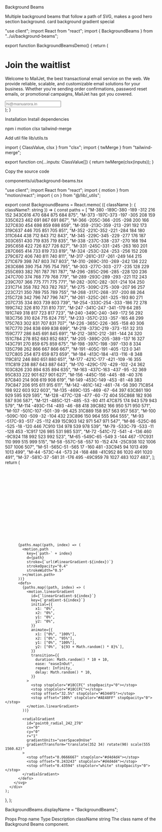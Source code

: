 Background Beams

Multiple background beams that follow a path of SVG, makes a good hero section background.
card
background
gradient
special

"use client";
import React from "react";
import { BackgroundBeams } from "../ui/background-beams";

export function BackgroundBeamsDemo() {
return (
<div className="h-[40rem] w-full rounded-md bg-neutral-950 relative flex flex-col items-center justify-center antialiased">
<div className="max-w-2xl mx-auto p-4">
<h1 className="relative z-10 text-lg md:text-7xl  bg-clip-text text-transparent bg-gradient-to-b from-neutral-200 to-neutral-600  text-center font-sans font-bold">
Join the waitlist
</h1>
<p></p>
<p className="text-neutral-500 max-w-lg mx-auto my-2 text-sm text-center relative z-10">
Welcome to MailJet, the best transactional email service on the web.
We provide reliable, scalable, and customizable email solutions for
your business. Whether you&apos;re sending order confirmations,
password reset emails, or promotional campaigns, MailJet has got you
covered.
</p>
<input
          type="text"
          placeholder="hi@manuarora.in"
          className="rounded-lg border border-neutral-800 focus:ring-2 focus:ring-teal-500  w-full relative z-10 mt-4  bg-neutral-950 placeholder:text-neutral-700"
        />
</div>
<BackgroundBeams />
</div>
);
}

Installation
Install dependencies

npm i motion clsx tailwind-merge

Add util file
lib/utils.ts

import { ClassValue, clsx } from "clsx";
import { twMerge } from "tailwind-merge";

export function cn(...inputs: ClassValue[]) {
return twMerge(clsx(inputs));
}

Copy the source code

components/ui/background-beams.tsx

"use client";
import React from "react";
import { motion } from "motion/react";
import { cn } from "@/lib/\_utils";

export const BackgroundBeams = React.memo(
({ className }: { className?: string }) => {
const paths = [
"M-380 -189C-380 -189 -312 216 152 343C616 470 684 875 684 875",
"M-373 -197C-373 -197 -305 208 159 335C623 462 691 867 691 867",
"M-366 -205C-366 -205 -298 200 166 327C630 454 698 859 698 859",
"M-359 -213C-359 -213 -291 192 173 319C637 446 705 851 705 851",
"M-352 -221C-352 -221 -284 184 180 311C644 438 712 843 712 843",
"M-345 -229C-345 -229 -277 176 187 303C651 430 719 835 719 835",
"M-338 -237C-338 -237 -270 168 194 295C658 422 726 827 726 827",
"M-331 -245C-331 -245 -263 160 201 287C665 414 733 819 733 819",
"M-324 -253C-324 -253 -256 152 208 279C672 406 740 811 740 811",
"M-317 -261C-317 -261 -249 144 215 271C679 398 747 803 747 803",
"M-310 -269C-310 -269 -242 136 222 263C686 390 754 795 754 795",
"M-303 -277C-303 -277 -235 128 229 255C693 382 761 787 761 787",
"M-296 -285C-296 -285 -228 120 236 247C700 374 768 779 768 779",
"M-289 -293C-289 -293 -221 112 243 239C707 366 775 771 775 771",
"M-282 -301C-282 -301 -214 104 250 231C714 358 782 763 782 763",
"M-275 -309C-275 -309 -207 96 257 223C721 350 789 755 789 755",
"M-268 -317C-268 -317 -200 88 264 215C728 342 796 747 796 747",
"M-261 -325C-261 -325 -193 80 271 207C735 334 803 739 803 739",
"M-254 -333C-254 -333 -186 72 278 199C742 326 810 731 810 731",
"M-247 -341C-247 -341 -179 64 285 191C749 318 817 723 817 723",
"M-240 -349C-240 -349 -172 56 292 183C756 310 824 715 824 715",
"M-233 -357C-233 -357 -165 48 299 175C763 302 831 707 831 707",
"M-226 -365C-226 -365 -158 40 306 167C770 294 838 699 838 699",
"M-219 -373C-219 -373 -151 32 313 159C777 286 845 691 845 691",
"M-212 -381C-212 -381 -144 24 320 151C784 278 852 683 852 683",
"M-205 -389C-205 -389 -137 16 327 143C791 270 859 675 859 675",
"M-198 -397C-198 -397 -130 8 334 135C798 262 866 667 866 667",
"M-191 -405C-191 -405 -123 0 341 127C805 254 873 659 873 659",
"M-184 -413C-184 -413 -116 -8 348 119C812 246 880 651 880 651",
"M-177 -421C-177 -421 -109 -16 355 111C819 238 887 643 887 643",
"M-170 -429C-170 -429 -102 -24 362 103C826 230 894 635 894 635",
"M-163 -437C-163 -437 -95 -32 369 95C833 222 901 627 901 627",
"M-156 -445C-156 -445 -88 -40 376 87C840 214 908 619 908 619",
"M-149 -453C-149 -453 -81 -48 383 79C847 206 915 611 915 611",
"M-142 -461C-142 -461 -74 -56 390 71C854 198 922 603 922 603",
"M-135 -469C-135 -469 -67 -64 397 63C861 190 929 595 929 595",
"M-128 -477C-128 -477 -60 -72 404 55C868 182 936 587 936 587",
"M-121 -485C-121 -485 -53 -80 411 47C875 174 943 579 943 579",
"M-114 -493C-114 -493 -46 -88 418 39C882 166 950 571 950 571",
"M-107 -501C-107 -501 -39 -96 425 31C889 158 957 563 957 563",
"M-100 -509C-100 -509 -32 -104 432 23C896 150 964 555 964 555",
"M-93 -517C-93 -517 -25 -112 439 15C903 142 971 547 971 547",
"M-86 -525C-86 -525 -18 -120 446 7C910 134 978 539 978 539",
"M-79 -533C-79 -533 -11 -128 453 -1C917 126 985 531 985 531",
"M-72 -541C-72 -541 -4 -136 460 -9C924 118 992 523 992 523",
"M-65 -549C-65 -549 3 -144 467 -17C931 110 999 515 999 515",
"M-58 -557C-58 -557 10 -152 474 -25C938 102 1006 507 1006 507",
"M-51 -565C-51 -565 17 -160 481 -33C945 94 1013 499 1013 499",
"M-44 -573C-44 -573 24 -168 488 -41C952 86 1020 491 1020 491",
"M-37 -581C-37 -581 31 -176 495 -49C959 78 1027 483 1027 483",
];
return (
<div
className={cn(
"absolute inset-0 flex h-full w-full items-center justify-center [mask-repeat:no-repeat] [mask-size:40px]",
className,
)} >
<svg
          className="pointer-events-none absolute z-0 h-full w-full"
          width="100%"
          height="100%"
          viewBox="0 0 696 316"
          fill="none"
          xmlns="http://www.w3.org/2000/svg"
        >
<path
            d="M-380 -189C-380 -189 -312 216 152 343C616 470 684 875 684 875M-373 -197C-373 -197 -305 208 159 335C623 462 691 867 691 867M-366 -205C-366 -205 -298 200 166 327C630 454 698 859 698 859M-359 -213C-359 -213 -291 192 173 319C637 446 705 851 705 851M-352 -221C-352 -221 -284 184 180 311C644 438 712 843 712 843M-345 -229C-345 -229 -277 176 187 303C651 430 719 835 719 835M-338 -237C-338 -237 -270 168 194 295C658 422 726 827 726 827M-331 -245C-331 -245 -263 160 201 287C665 414 733 819 733 819M-324 -253C-324 -253 -256 152 208 279C672 406 740 811 740 811M-317 -261C-317 -261 -249 144 215 271C679 398 747 803 747 803M-310 -269C-310 -269 -242 136 222 263C686 390 754 795 754 795M-303 -277C-303 -277 -235 128 229 255C693 382 761 787 761 787M-296 -285C-296 -285 -228 120 236 247C700 374 768 779 768 779M-289 -293C-289 -293 -221 112 243 239C707 366 775 771 775 771M-282 -301C-282 -301 -214 104 250 231C714 358 782 763 782 763M-275 -309C-275 -309 -207 96 257 223C721 350 789 755 789 755M-268 -317C-268 -317 -200 88 264 215C728 342 796 747 796 747M-261 -325C-261 -325 -193 80 271 207C735 334 803 739 803 739M-254 -333C-254 -333 -186 72 278 199C742 326 810 731 810 731M-247 -341C-247 -341 -179 64 285 191C749 318 817 723 817 723M-240 -349C-240 -349 -172 56 292 183C756 310 824 715 824 715M-233 -357C-233 -357 -165 48 299 175C763 302 831 707 831 707M-226 -365C-226 -365 -158 40 306 167C770 294 838 699 838 699M-219 -373C-219 -373 -151 32 313 159C777 286 845 691 845 691M-212 -381C-212 -381 -144 24 320 151C784 278 852 683 852 683M-205 -389C-205 -389 -137 16 327 143C791 270 859 675 859 675M-198 -397C-198 -397 -130 8 334 135C798 262 866 667 866 667M-191 -405C-191 -405 -123 0 341 127C805 254 873 659 873 659M-184 -413C-184 -413 -116 -8 348 119C812 246 880 651 880 651M-177 -421C-177 -421 -109 -16 355 111C819 238 887 643 887 643M-170 -429C-170 -429 -102 -24 362 103C826 230 894 635 894 635M-163 -437C-163 -437 -95 -32 369 95C833 222 901 627 901 627M-156 -445C-156 -445 -88 -40 376 87C840 214 908 619 908 619M-149 -453C-149 -453 -81 -48 383 79C847 206 915 611 915 611M-142 -461C-142 -461 -74 -56 390 71C854 198 922 603 922 603M-135 -469C-135 -469 -67 -64 397 63C861 190 929 595 929 595M-128 -477C-128 -477 -60 -72 404 55C868 182 936 587 936 587M-121 -485C-121 -485 -53 -80 411 47C875 174 943 579 943 579M-114 -493C-114 -493 -46 -88 418 39C882 166 950 571 950 571M-107 -501C-107 -501 -39 -96 425 31C889 158 957 563 957 563M-100 -509C-100 -509 -32 -104 432 23C896 150 964 555 964 555M-93 -517C-93 -517 -25 -112 439 15C903 142 971 547 971 547M-86 -525C-86 -525 -18 -120 446 7C910 134 978 539 978 539M-79 -533C-79 -533 -11 -128 453 -1C917 126 985 531 985 531M-72 -541C-72 -541 -4 -136 460 -9C924 118 992 523 992 523M-65 -549C-65 -549 3 -144 467 -17C931 110 999 515 999 515M-58 -557C-58 -557 10 -152 474 -25C938 102 1006 507 1006 507M-51 -565C-51 -565 17 -160 481 -33C945 94 1013 499 1013 499M-44 -573C-44 -573 24 -168 488 -41C952 86 1020 491 1020 491M-37 -581C-37 -581 31 -176 495 -49C959 78 1027 483 1027 483M-30 -589C-30 -589 38 -184 502 -57C966 70 1034 475 1034 475M-23 -597C-23 -597 45 -192 509 -65C973 62 1041 467 1041 467M-16 -605C-16 -605 52 -200 516 -73C980 54 1048 459 1048 459M-9 -613C-9 -613 59 -208 523 -81C987 46 1055 451 1055 451M-2 -621C-2 -621 66 -216 530 -89C994 38 1062 443 1062 443M5 -629C5 -629 73 -224 537 -97C1001 30 1069 435 1069 435M12 -637C12 -637 80 -232 544 -105C1008 22 1076 427 1076 427M19 -645C19 -645 87 -240 551 -113C1015 14 1083 419 1083 419"
            stroke="url(#paint0_radial_242_278)"
            strokeOpacity="0.05"
            strokeWidth="0.5"
          ></path>

          {paths.map((path, index) => (
            <motion.path
              key={`path-` + index}
              d={path}
              stroke={`url(#linearGradient-${index})`}
              strokeOpacity="0.4"
              strokeWidth="0.5"
            ></motion.path>
          ))}
          <defs>
            {paths.map((path, index) => (
              <motion.linearGradient
                id={`linearGradient-${index}`}
                key={`gradient-${index}`}
                initial={{
                  x1: "0%",
                  x2: "0%",
                  y1: "0%",
                  y2: "0%",
                }}
                animate={{
                  x1: ["0%", "100%"],
                  x2: ["0%", "95%"],
                  y1: ["0%", "100%"],
                  y2: ["0%", `${93 + Math.random() * 8}%`],
                }}
                transition={{
                  duration: Math.random() * 10 + 10,
                  ease: "easeInOut",
                  repeat: Infinity,
                  delay: Math.random() * 10,
                }}
              >
                <stop stopColor="#18CCFC" stopOpacity="0"></stop>
                <stop stopColor="#18CCFC"></stop>
                <stop offset="32.5%" stopColor="#6344F5"></stop>
                <stop offset="100%" stopColor="#AE48FF" stopOpacity="0"></stop>
              </motion.linearGradient>
            ))}

            <radialGradient
              id="paint0_radial_242_278"
              cx="0"
              cy="0"
              r="1"
              gradientUnits="userSpaceOnUse"
              gradientTransform="translate(352 34) rotate(90) scale(555 1560.62)"
            >
              <stop offset="0.0666667" stopColor="#d4d4d4"></stop>
              <stop offset="0.243243" stopColor="#d4d4d4"></stop>
              <stop offset="0.43594" stopColor="white" stopOpacity="0"></stop>
            </radialGradient>
          </defs>
        </svg>
      </div>
    );

},
);

BackgroundBeams.displayName = "BackgroundBeams";

Props
Prop name Type Description
className string The class name of the Background Beams component.
